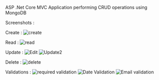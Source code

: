 ASP .Net Core MVC Application performing CRUD operations using MongoDB

Screenshots :

Create : 
![create](https://user-images.githubusercontent.com/67044742/103146780-00cac800-4774-11eb-9b48-b7e74a3744e9.JPG)


Read :
![read](https://user-images.githubusercontent.com/67044742/103146807-5ef7ab00-4774-11eb-99c9-ee1e68deef4b.JPG)


Update :
![Edit](https://user-images.githubusercontent.com/67044742/103146795-38d20b00-4774-11eb-911f-6d3b258328e1.JPG)
![Update2](https://user-images.githubusercontent.com/67044742/103146798-3e2f5580-4774-11eb-96f9-3211b794c2fd.JPG)


Delete :
![delete](https://user-images.githubusercontent.com/67044742/103146802-4d160800-4774-11eb-9282-786034efc72e.JPG)


Validations :
![required validation](https://user-images.githubusercontent.com/67044742/103146810-759e0200-4774-11eb-9f6e-ea81b96f9895.JPG)
![Date Validation](https://user-images.githubusercontent.com/67044742/103146811-76cf2f00-4774-11eb-84eb-9677c6baa35e.jpg)
![Email validation](https://user-images.githubusercontent.com/67044742/103146812-7767c580-4774-11eb-88c9-11952e93e7ae.JPG)
